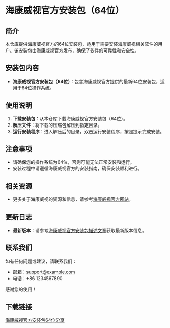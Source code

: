 # 海康威视官方安装包（64位）

## 简介

本仓库提供海康威视官方的64位安装包，适用于需要安装海康威视相关软件的用户。该安装包由海康威视官方发布，确保了软件的可靠性和安全性。

## 安装包内容

- **海康威视官方安装包（64位）**：包含海康威视官方提供的最新64位安装包，适用于64位操作系统。

## 使用说明

1. **下载安装包**：从本仓库下载海康威视官方安装包（64位）。
2. **解压文件**：将下载的压缩包解压到指定目录。
3. **运行安装程序**：进入解压后的目录，双击运行安装程序，按照提示完成安装。

## 注意事项

- 请确保您的操作系统为64位，否则可能无法正常安装和运行。
- 安装过程中请遵循海康威视官方的安装指南，确保安装顺利进行。

## 相关资源

- 更多关于海康威视的资源和信息，请参考[海康威视官方网站](https://www.hikvision.com)。

## 更新日志

- **最新版本**：请参考[海康威视官方安装包描述文章](https://blog.csdn.net/qq_41619796/article/details/100183226)获取最新版本信息。

## 联系我们

如有任何问题或建议，请联系我们：

- 邮箱：support@example.com
- 电话：+86 1234567890

感谢您的使用！

## 下载链接

[海康威视官方安装包64位分享](https://pan.quark.cn/s/123f53ce8d11)